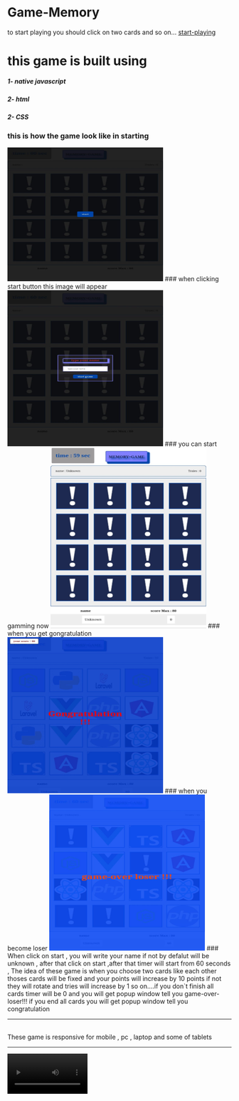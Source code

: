 # Game-Memory
to start playing you should click on two cards and so on...
[start-playing](https://kareemtarekk.github.io/Game-Memory/)
# this game is built using
##### 1- native javascript 
##### 2- html
##### 2- CSS
### this is how the game look like in starting
<img src="https://github.com/kareemtarekK/Game-Memory/blob/main/imagesGame/s.jpg" width = 350 height = 300>
### when clicking start button this image will appear
<img src="https://github.com/kareemtarekK/Game-Memory/blob/main/imagesGame/e.jpg" width = 350 height = 350>
### you can start gamming now 
<img src="https://github.com/kareemtarekK/Game-Memory/blob/main/imagesGame/h.jpg" width = 350 height = 405>
### when you get gongratulation 
<img src="https://github.com/kareemtarekK/Game-Memory/blob/main/imagesGame/c.jpg" width = 350 height = 350>
### when you become loser 
<img src="https://github.com/kareemtarekK/Game-Memory/blob/main/imagesGame/l.jpg" width = 350 height = 350>
### When click on start , you will write your name if not by defalut will be unknown , after that click on start ,after that timer will start from 60 seconds  , The idea of these game is when you choose two cards like each other thoses cards will be fixed and your points will increase by 10 points if not they will rotate and tries will increase by 1 so on....if you don`t finish all cards timer will be 0 and you will get popup window tell you game-over-loser!!! if you end all cards you will get popup window tell you congratulation
<hr>
<br>
These game is responsive for mobile , pc , laptop and some of tablets
<hr>
<video src='' width=180/>

